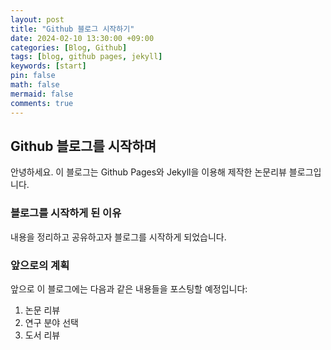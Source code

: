 ```yaml
---
layout: post
title: "Github 블로그 시작하기"
date: 2024-02-10 13:30:00 +09:00
categories: [Blog, Github]
tags: [blog, github pages, jekyll]
keywords: [start]
pin: false
math: false
mermaid: false
comments: true
---
```


## Github 블로그를 시작하며

안녕하세요. 이 블로그는 Github Pages와 Jekyll을 이용해 제작한 논문리뷰 블로그입니다.

### 블로그를 시작하게 된 이유

내용을 정리하고 공유하고자 블로그를 시작하게 되었습니다.

### 앞으로의 계획

앞으로 이 블로그에는 다음과 같은 내용들을 포스팅할 예정입니다:

1. 논문 리뷰
2. 연구 분야 선택
3. 도서 리뷰